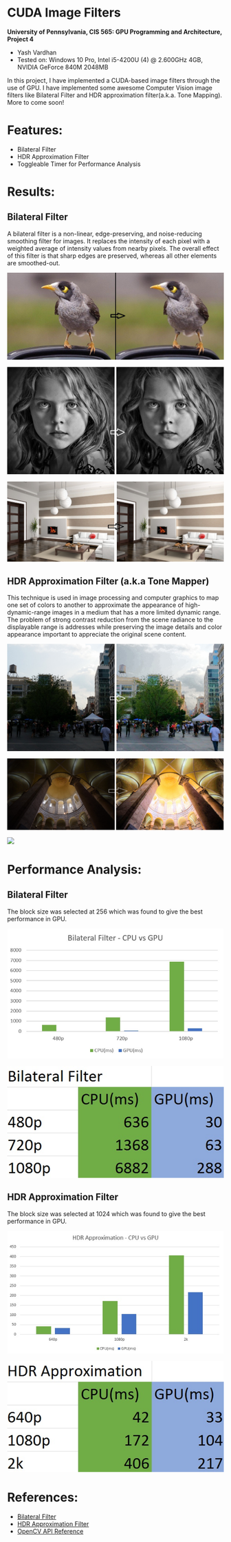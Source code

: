 CUDA Image Filters
==================

**University of Pennsylvania, CIS 565: GPU Programming and Architecture, Project 4**

* Yash Vardhan
* Tested on: Windows 10 Pro, Intel i5-4200U (4) @ 2.600GHz 4GB, NVIDIA GeForce 840M 2048MB

In this project, I have implemented a CUDA-based image filters through the use of GPU. I have implemented some awesome Computer Vision image filters like Bilateral Filter and HDR approximation filter(a.k.a. Tone Mapping). More to come soon!

# Features:
* Bilateral Filter
* HDR Approximation Filter
* Toggleable Timer for Performance Analysis

# Results:

Bilateral Filter
----------------
A bilateral filter is a non-linear, edge-preserving, and noise-reducing smoothing filter for images. It replaces the intensity of each pixel with a weighted average of intensity values from nearby pixels. The overall effect of this filter is that sharp edges are preserved, whereas all other elements are smoothed-out.

![](images/b1.jpg)

![](images/b2.jpg)

![](images/b3.jpg)

HDR Approximation Filter (a.k.a Tone Mapper)
--------------------------------------------
This technique is used in image processing and computer graphics to map one set of colors to another to approximate the appearance of high-dynamic-range images in a medium that has a more limited dynamic range. The problem of strong contrast reduction from the scene radiance to the displayable range is addresses while preserving the image details and color appearance important to appreciate the original scene content.

![](images/h1.jpg)

![](images/h2.jpg)

![](images/h3.jpg)

# Performance Analysis:

Bilateral Filter
----------------
The block size was selected at 256 which was found to give the best performance in GPU.

![](images/bifgraph.jpg)

![](images/bifchart.jpg)

HDR Approximation Filter
------------------------
The block size was selected at 1024 which was found to give the best performance in GPU.

![](images/hdrgraph.jpg)

![](images/hdrchart.jpg)

# References:

* [Bilateral Filter](https://en.wikipedia.org/wiki/Bilateral_filter)
* [HDR Approximation Filter](https://en.wikipedia.org/wiki/Tone_mapping)
* [OpenCV API Reference](https://docs.opencv.org/2.4/modules/refman.html)
